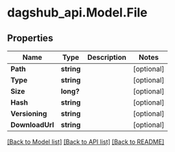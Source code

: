 # dagshub_api.Model.File
## Properties

Name | Type | Description | Notes
------------ | ------------- | ------------- | -------------
**Path** | **string** |  | [optional] 
**Type** | **string** |  | [optional] 
**Size** | **long?** |  | [optional] 
**Hash** | **string** |  | [optional] 
**Versioning** | **string** |  | [optional] 
**DownloadUrl** | **string** |  | [optional] 

[[Back to Model list]](../README.md#documentation-for-models) [[Back to API list]](../README.md#documentation-for-api-endpoints) [[Back to README]](../README.md)

